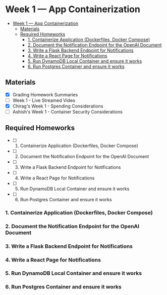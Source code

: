 # Week 1 — App Containerization

- [Week 1 — App Containerization](#week-1--app-containerization)
  - [Materials](#materials)
  - [Required Homeworks](#required-homeworks)
    - [1. Containerize Application (Dockerfiles, Docker Compose)](#1-containerize-application-dockerfiles-docker-compose)
    - [2. Document the Notification Endpoint for the OpenAI Document](#2-document-the-notification-endpoint-for-the-openai-document)
    - [3. Write a Flask Backend Endpoint for Notifications](#3-write-a-flask-backend-endpoint-for-notifications)
    - [4. Write a React Page for Notifications](#4-write-a-react-page-for-notifications)
    - [5. Run DynamoDB Local Container and ensure it works](#5-run-dynamodb-local-container-and-ensure-it-works)
    - [6. Run Postgres Container and ensure it works](#6-run-postgres-container-and-ensure-it-works)


## Materials

- [x] Grading Homework Summaries
- [ ] Week 1 - Live Streamed Video
- [x] Chirag's Week 1 - Spending Considerations
- [ ] Ashish's Week 1 - Container Security Considerations

## Required Homeworks
- [ ] 1. Containerize Application (Dockerfiles, Docker Compose)
- [ ] 2. Document the Notification Endpoint for the OpenAI Document
- [ ] 3. Write a Flask Backend Endpoint for Notifications
- [ ] 4. Write a React Page for Notifications
- [ ] 5. Run DynamoDB Local Container and ensure it works
- [ ] 6. Run Postgres Container and ensure it works

### 1. Containerize Application (Dockerfiles, Docker Compose)

### 2. Document the Notification Endpoint for the OpenAI Document

### 3. Write a Flask Backend Endpoint for Notifications

### 4. Write a React Page for Notifications

### 5. Run DynamoDB Local Container and ensure it works

### 6. Run Postgres Container and ensure it works
